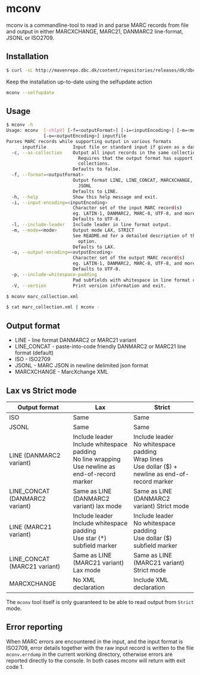 # mconv
mconv is a commandline-tool to read in and parse MARC records from file and
output in either MARCXCHANGE, MARC21, DANMARC2 line-format, JSONL or ISO2709.

## Installation

```bash
$ curl -sL http://mavenrepo.dbc.dk/content/repositories/releases/dk/dbc/mconv/1.3/mconv-1.3.jar -o mconv.jar && unzip -op mconv.jar mconv | bash -s -- --install
```

Keep the installation up-to-date using the selfupdate action
```bash
mconv --selfupdate
```

## Usage
```bash
$ mconv -h
Usage: mconv  [-chlpV] [-f=<outputFormat>] [-i=<inputEncoding>] [-m=<mode>]
              [-o=<outputEncoding>] inputfile
Parses MARC records while supporting output in various formats
      inputfile          Input file or standard input if given as a dash (-)
  -c, --as-collection    Output all input records in the same collection.
                           Requires that the output format has support for
                           collections.
                         Defaults to false.
  -f, --format=<outputFormat>
                         Output format LINE, LINE_CONCAT, MARCXCHANGE, ISO,
                           JSONL
                         Defaults to LINE.
  -h, --help             Show this help message and exit.
  -i, --input-encoding=<inputEncoding>
                         Character set of the input MARC record(s)
                         eg. LATIN-1, DANMARC2, MARC-8, UTF-8, and more.
                         Defaults to UTF-8.
  -l, --include-leader   Include leader in line format output.
  -m, --mode=<mode>      Output mode LAX, STRICT
                         See README.md for a detailed description of the mode
                           option.
                         Defaults to LAX.
  -o, --output-encoding=<outputEncoding>
                         Character set of the output MARC record(s)
                         eg. LATIN-1, DANMARC2, MARC-8, UTF-8, and more.
                         Defaults to UTF-8.
  -p, --include-whitespace-padding
                         Pad subfields with whitespace in line format output.
  -V, --version          Print version information and exit.
```

```bash
$ mconv marc_collection.xml
```

```bash
$ cat marc_collection.xml | mconv -
```

## Output format

* LINE - line format DANMARC2 or MARC21 variant
* LINE_CONCAT - paste-into-code friendly DANMARC2 or MARC21 line format (default)
* ISO - ISO2709
* JSONL - MARC JSON in newline delimited json format
* MARCXCHANGE - MarcXchange XML

## Lax vs Strict mode

| Output format                  | Lax                                                                                                        | Strict                                                                                                       |
|--------------------------------|------------------------------------------------------------------------------------------------------------|--------------------------------------------------------------------------------------------------------------|
| ISO                            | Same                                                                                                       | Same                                                                                                         |
| JSONL                          | Same                                                                                                       | Same                                                                                                         |
| LINE (DANMARC2 variant)        | Include leader<br/>Include whitespace padding<br/>No line wrapping<br/>Use newline as end-of-record marker | Include leader<br/>No whitespace padding<br/>Wrap lines<br/>Use dollar ($) + newline as end-of-record marker |
| LINE_CONCAT (DANMARC2 variant) | Same as LINE (DANMARC2 variant) lax mode                                                                   | Same as LINE (DANMARC2 variant) Strict mode                                                                  |
| LINE (MARC21 variant)          | Include leader<br/>Include whitespace padding<br/>Use star (*) subfield marker                             | Include leader<br/>No whitespace padding<br/>Use dollar ($) subfield marker                                  |
| LINE_CONCAT (MARC21 variant)   | Same as LINE (MARC21 variant) Lax mode                                                                     | Same as LINE (MARC21 variant) Strict mode                                                                    |
| MARCXCHANGE                    | No XML declaration                                                                                         | Include XML declaration                                                                                      |
          
The `mconv` tool itself is only guaranteed to be able to read output from `Strict` mode.

## Error reporting

When MARC errors are encountered in the input, and the input format is ISO2709, error details together with
the raw input record is written to the file `mconv.errdump` in the current working directory, otherwise errors
are reported directly to the console. In both cases mconv will return with exit code 1.
